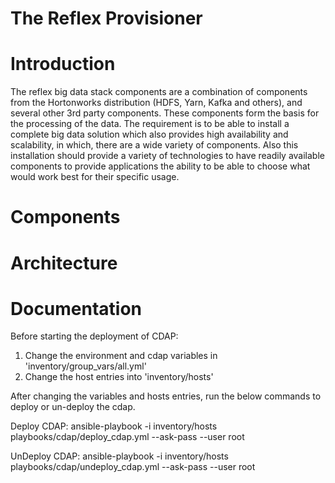 # The Reflex Provisioner


# Introduction 
The reflex big data stack components are a combination of components from the Hortonworks distribution (HDFS, Yarn, Kafka and others), 
and several other 3rd party components. These components form the basis for the processing of the data. The requirement is to be able 
to install a complete big data solution which also provides high availability and scalability, in which, there are a wide variety of 
components. Also this installation should provide a variety of technologies to have readily available components to provide applications 
the ability to be able to choose what would work best for their specific usage.

# Components 


# Architecture 


# Documentation

Before starting the deployment of CDAP:

1) Change the environment and cdap variables in 'inventory/group_vars/all.yml'
2) Change the host entries into 'inventory/hosts'

After changing the variables and hosts entries, run the below commands to deploy or un-deploy the cdap.

Deploy CDAP:
ansible-playbook -i inventory/hosts playbooks/cdap/deploy_cdap.yml --ask-pass --user root

UnDeploy CDAP:
ansible-playbook -i inventory/hosts playbooks/cdap/undeploy_cdap.yml --ask-pass --user root
